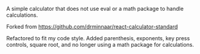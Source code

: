 A simple calculator that does not use eval or a math package to handle calculations.

Forked from https://github.com/drminnaar/react-calculator-standard

Refactored to fit my code style. Added parenthesis, exponents, key press controls, square root, and no longer using a math package for calculations.

